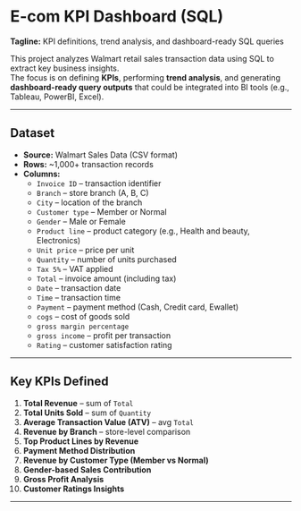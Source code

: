 # E-com KPI Dashboard (SQL)

**Tagline:** KPI definitions, trend analysis, and dashboard-ready SQL queries

This project analyzes Walmart retail sales transaction data using SQL to extract key business insights.  
The focus is on defining **KPIs**, performing **trend analysis**, and generating **dashboard-ready query outputs** that could be integrated into BI tools (e.g., Tableau, PowerBI, Excel).

---

## Dataset
- **Source:** Walmart Sales Data (CSV format)  
- **Rows:** ~1,000+ transaction records  
- **Columns:**
  - `Invoice ID` – transaction identifier  
  - `Branch` – store branch (A, B, C)  
  - `City` – location of the branch  
  - `Customer type` – Member or Normal  
  - `Gender` – Male or Female  
  - `Product line` – product category (e.g., Health and beauty, Electronics)  
  - `Unit price` – price per unit  
  - `Quantity` – number of units purchased  
  - `Tax 5%` – VAT applied  
  - `Total` – invoice amount (including tax)  
  - `Date` – transaction date  
  - `Time` – transaction time  
  - `Payment` – payment method (Cash, Credit card, Ewallet)  
  - `cogs` – cost of goods sold  
  - `gross margin percentage`  
  - `gross income` – profit per transaction  
  - `Rating` – customer satisfaction rating  

---

## Key KPIs Defined
1. **Total Revenue** – sum of `Total`  
2. **Total Units Sold** – sum of `Quantity`  
3. **Average Transaction Value (ATV)** – avg `Total`  
4. **Revenue by Branch** – store-level comparison  
5. **Top Product Lines by Revenue**  
6. **Payment Method Distribution**  
7. **Revenue by Customer Type (Member vs Normal)**  
8. **Gender-based Sales Contribution**  
9. **Gross Profit Analysis**  
10. **Customer Ratings Insights**

---
